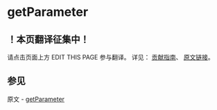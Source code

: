# getParameter

## ！本页翻译征集中！

请点击页面上方 EDIT THIS PAGE 参与翻译。
详见：
[贡献指南]( https://github.com/JinMuInfo/MongoDB-Manual-zh/blob/master/CONTRIBUTING.md )、
[原文链接](  https://docs.mongodb.com/manual/reference/command/getParameter/  )。

## 参见

原文 - [getParameter]( https://docs.mongodb.com/manual/reference/command/getParameter/ )

